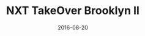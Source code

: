 ---
title: NXT TakeOver Brooklyn II

location: Barclays Center, Brooklyn, NY
date: 2016-08-20
cagematch: https://www.cagematch.net/?id=1&nr=137913

tweets:
  - https://twitter.com/thomasABoyt/status/767124241313652736
  - https://twitter.com/thomasABoyt/status/767127538791485440
  - https://twitter.com/thomasABoyt/status/767158340594044929
  - https://twitter.com/thomasABoyt/status/767171817467420672
  - https://twitter.com/thomasABoyt/status/767207791501176832
  - https://twitter.com/thomasABoyt/status/767208062763630592
---